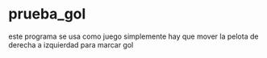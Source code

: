 # prueba_gol
este programa se usa como juego simplemente hay que mover la pelota de derecha a izquierdad para marcar gol
